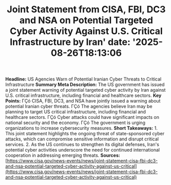 ﻿---
title: "Joint Statement from CISA, FBI, DC3 and NSA on Potential Targeted Cyber Activity Against U.S. Critical Infrastructure by Iran'
date: '2025-08-26T18:13:06"
category: "Markets"
summary: ""
slug: "joint statement from cisa fbi dc3 and nsa on potential targe"
source_urls:
  - "https://www.cisa.gov/news-events/news/joint-statement-cisa-fbi-dc3-and-nsa-potential-targeted-cyber-activity-against-us-critical"
seo:
  title: "Joint Statement from CISA, FBI, DC3 and NSA on Potential Targeted Cyber Activity Against U.S. Critical Infrastructure by Iran | Hash n Hedge'
  description: '"
  keywords: ["news", "markets", "brief"]
---
**Headline:** US Agencies Warn of Potential Iranian Cyber Threats to Critical Infrastructure  **Summary Meta Description:** The US government has issued a joint statement warning of potential targeted cyber activity by Iran against U.S. critical infrastructure, including financial and healthcare sectors.  **Key Points:**  ΓÇó CISA, FBI, DC3, and NSA have jointly issued a warning about potential Iranian cyber threats. ΓÇó The agencies believe Iran may be planning to target US critical infrastructure, including financial and healthcare sectors. ΓÇó Cyber attacks could have significant impacts on national security and the economy. ΓÇó The government is urging organizations to increase cybersecurity measures.  **Short Takeaways:**  1. This joint statement highlights the ongoing threat of state-sponsored cyber attacks, which can compromise sensitive information and disrupt critical services. 2. As the US continues to strengthen its digital defenses, Iran's potential cyber activities underscore the need for continued international cooperation in addressing emerging threats.  **Sources:** [https://www.cisa.gov/news-events/news/joint-statement-cisa-fbi-dc3-and-nsa-potential-targeted-cyber-activity-against-us-critical](https://www.cisa.gov/news-events/news/joint-statement-cisa-fbi-dc3-and-nsa-potential-targeted-cyber-activity-against-us-critical) 

